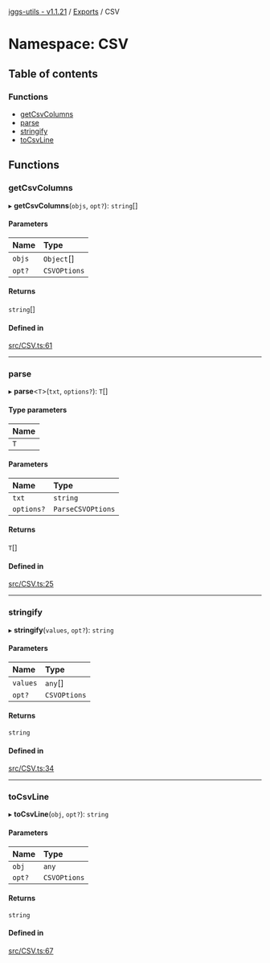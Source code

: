 [iggs-utils - v1.1.21](../README.md) / [Exports](../modules.md) / CSV

# Namespace: CSV

## Table of contents

### Functions

- [getCsvColumns](CSV.md#getcsvcolumns)
- [parse](CSV.md#parse)
- [stringify](CSV.md#stringify)
- [toCsvLine](CSV.md#tocsvline)

## Functions

### getCsvColumns

▸ **getCsvColumns**(`objs`, `opt?`): `string`[]

#### Parameters

| Name | Type |
| :------ | :------ |
| `objs` | `Object`[] |
| `opt?` | `CSVOPtions` |

#### Returns

`string`[]

#### Defined in

[src/CSV.ts:61](https://github.com/alexrr2iggs/bundutils/blob/cefd848/src/CSV.ts#L61)

___

### parse

▸ **parse**<`T`\>(`txt`, `options?`): `T`[]

#### Type parameters

| Name |
| :------ |
| `T` |

#### Parameters

| Name | Type |
| :------ | :------ |
| `txt` | `string` |
| `options?` | `ParseCSVOPtions` |

#### Returns

`T`[]

#### Defined in

[src/CSV.ts:25](https://github.com/alexrr2iggs/bundutils/blob/cefd848/src/CSV.ts#L25)

___

### stringify

▸ **stringify**(`values`, `opt?`): `string`

#### Parameters

| Name | Type |
| :------ | :------ |
| `values` | `any`[] |
| `opt?` | `CSVOPtions` |

#### Returns

`string`

#### Defined in

[src/CSV.ts:34](https://github.com/alexrr2iggs/bundutils/blob/cefd848/src/CSV.ts#L34)

___

### toCsvLine

▸ **toCsvLine**(`obj`, `opt?`): `string`

#### Parameters

| Name | Type |
| :------ | :------ |
| `obj` | `any` |
| `opt?` | `CSVOPtions` |

#### Returns

`string`

#### Defined in

[src/CSV.ts:67](https://github.com/alexrr2iggs/bundutils/blob/cefd848/src/CSV.ts#L67)
